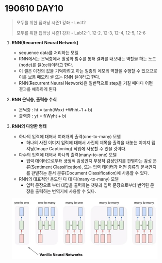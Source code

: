 # 190610 DAY10

> 모두를 위한 딥러닝 시즌1 강좌 - Lec12
>
> 모두를 위한 딥러닝 시즌1 강좌 - Lab12-1, 12-2, 12-3, 12-4, 12-5, 12-6



1. **RNN(Recurrent Neural Network)**
   * sequence data를 처리하는 모델
   * RNN에서는 은닉층에서 활성화 함수를 통해 결과를 내보내는 역할을 하는 노드(node)를 셀(cell)이라고 한다.
   * 이 셀은 이전의 값을 기억하려고 하는 일종의 메모리 역할을 수행할 수 있으므로 이를 보통 메모리 셀 또는 RNN 셀이라고 한다.
   * RNN(Recurrent Neural Network)은 일반적으로 step을 거칠 때마다 어떤 결과를 예측하게 된다



2. **RNN 은닉층, 출력층 수식**
   * 은닉층 : ht = tanh(Wxxt +Whht−1 + b)
   * 출력층 : yt = f(Wyht + b)



3. **RNN의 다양한 형태**

   * 하나의 입력에 대해서 여러개의 출력(one-to-many) 모델
     * 하나의 사진 이미지 입력에 대해서 사진의 제목을 출력을 내놓는 이미지 캡셔닝(Image Captioning) 작업에 사용할 수 있을 것이다.
   * 다수의 입력에 대해서 하나의 출력(many-to-one) 모델
     * 입력 데이터으로부터 긍정적 감성인지 부정적 감성인지를 판별하는 감성 분류(Sentiment Classification), 또는 입력 데이터가 어떤 종류의 문서인지를 판별하는 문서 분류(Document Classification)에 사용할 수 있다.
   * RNN의 대표적인 용도인 다 대 다(many-to-many) 모델
     * 입력 문장으로 부터 대답을 출력하는 챗봇과 입력 문장으로부터 번역된 문장을 출력하는 번역기에 사용할 수 있다.

   ![](image/RNN.JPG)
